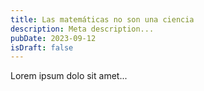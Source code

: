```yaml
---
title: Las matemáticas no son una ciencia
description: Meta description...
pubDate: 2023-09-12
isDraft: false
---
```


Lorem ipsum dolo sit amet...
